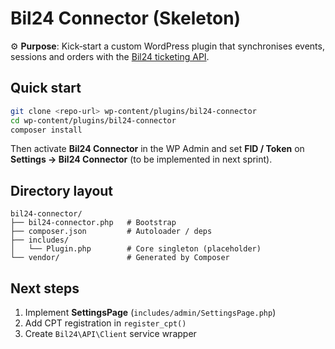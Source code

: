 # Bil24 Connector (Skeleton)

⚙️ **Purpose**: Kick‑start a custom WordPress plugin that synchronises events, sessions and orders with the [Bil24 ticketing API](https://bil24.pro/).

## Quick start

```bash
git clone <repo-url> wp-content/plugins/bil24-connector
cd wp-content/plugins/bil24-connector
composer install
```

Then activate **Bil24 Connector** in the WP Admin and set **FID / Token** on **Settings → Bil24 Connector** (to be implemented in next sprint).

## Directory layout

```
bil24-connector/
├── bil24-connector.php   # Bootstrap
├── composer.json         # Autoloader / deps
├── includes/
│   └── Plugin.php        # Core singleton (placeholder)
└── vendor/               # Generated by Composer
```

## Next steps

1. Implement **SettingsPage** (`includes/admin/SettingsPage.php`)
2. Add CPT registration in `register_cpt()`
3. Create `Bil24\API\Client` service wrapper
